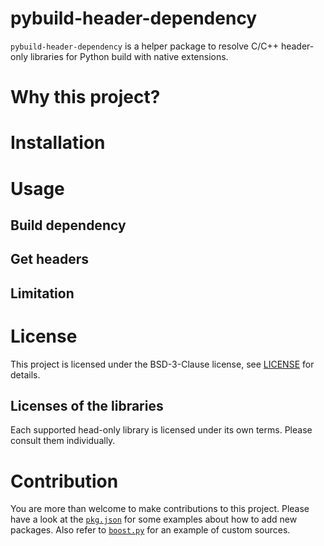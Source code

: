 # pybuild-header-dependency

`pybuild-header-dependency` is a helper package to resolve C/C++ header-only libraries for Python build with native extensions.

# Why this project?

# Installation

# Usage

## Build dependency

## Get headers

## Limitation

# License

This project is licensed under the BSD-3-Clause license, see [LICENSE](LICENSE) for details.

## Licenses of the libraries

Each supported head-only library is licensed under its own terms. Please consult them individually.

# Contribution

You are more than welcome to make contributions to this project. 
Please have a look at the [`pkg.json`](src/pybuild_header_dependency/pkgs.json) for 
some examples about how to add new packages. 
Also refer to [`boost.py`](src/pybuild_header_dependency/custom_sources/boost.py) for 
an example of custom sources.
